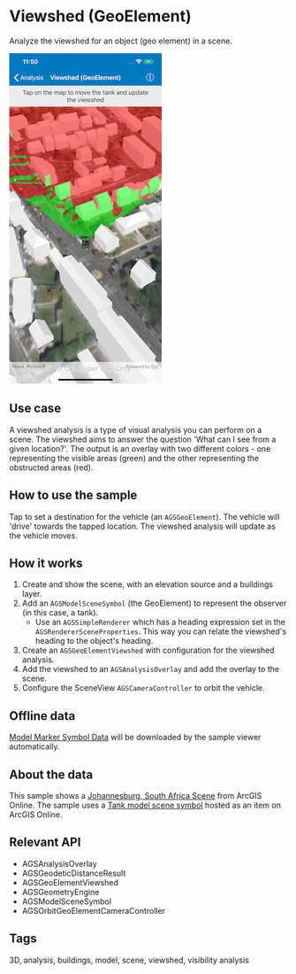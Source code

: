 # Viewshed (GeoElement)

Analyze the viewshed for an object (geo element) in a scene.

![Viewshed (GeoElement)](viewshed-geoelement.png)

## Use case

A viewshed analysis is a type of visual analysis you can perform on a scene. The viewshed aims to answer the question 'What can I see from a given location?'. The output is an overlay with two different colors - one representing the visible areas (green) and the other representing the obstructed areas (red).

## How to use the sample

Tap to set a destination for the vehicle (an `AGSGeoElement`). The vehicle will 'drive' towards the tapped location. The viewshed analysis will update as the vehicle moves.

## How it works

1. Create and show the scene, with an elevation source and a buildings layer.
2. Add an `AGSModelSceneSymbol` (the GeoElement) to represent the observer (in this case, a tank).
    * Use an `AGSSimpleRenderer` which has a heading expression set in the `AGSRendererSceneProperties`. This way you can relate the viewshed's heading to the object's heading.
3. Create an `AGSGeoElementViewshed` with configuration for the viewshed analysis.
4. Add the viewshed to an `AGSAnalysisOverlay` and add the overlay to the scene.
5. Configure the SceneView `AGSCameraController` to orbit the vehicle.

## Offline data

[Model Marker Symbol Data](https://www.arcgis.com/home/item.html?id=07d62a792ab6496d9b772a24efea45d0) will be downloaded by the sample viewer automatically.

## About the data

This sample shows a [Johannesburg, South Africa Scene](https://www.arcgis.com/home/item.html?id=eb4dab9e61b24fe2919a0e6f7905321e) from ArcGIS Online. The sample uses a [Tank model scene symbol](https://www.arcgis.com/home/item.html?id=07d62a792ab6496d9b772a24efea45d0) hosted as an item on ArcGIS Online.

## Relevant API

* AGSAnalysisOverlay
* AGSGeodeticDistanceResult 
* AGSGeoElementViewshed
* AGSGeometryEngine
* AGSModelSceneSymbol
* AGSOrbitGeoElementCameraController

## Tags

3D, analysis, buildings, model, scene, viewshed, visibility analysis
